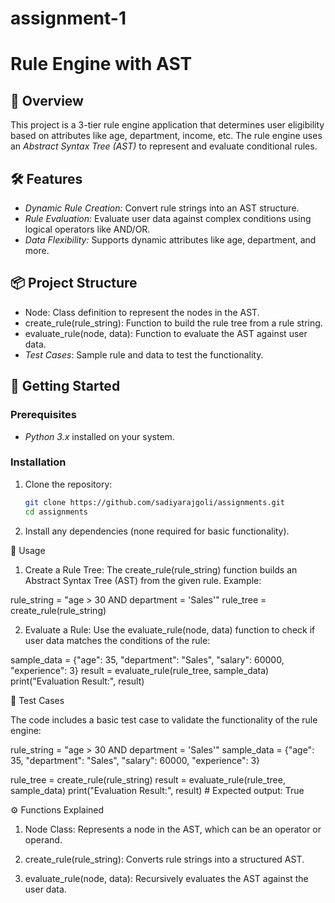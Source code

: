 # assignment-1
# Rule Engine with AST

## 📜 Overview
This project is a 3-tier rule engine application that determines user eligibility based on attributes like age, department, income, etc. The rule engine uses an *Abstract Syntax Tree (AST)* to represent and evaluate conditional rules.

## 🛠️ Features
- *Dynamic Rule Creation:* Convert rule strings into an AST structure.
- *Rule Evaluation:* Evaluate user data against complex conditions using logical operators like AND/OR.
- *Data Flexibility:* Supports dynamic attributes like age, department, and more.

## 📦 Project Structure
- Node: Class definition to represent the nodes in the AST.
- create_rule(rule_string): Function to build the rule tree from a rule string.
- evaluate_rule(node, data): Function to evaluate the AST against user data.
- *Test Cases*: Sample rule and data to test the functionality.

## 🚀 Getting Started

### Prerequisites
- *Python 3.x* installed on your system.

### Installation
1. Clone the repository:
   ```bash
   git clone https://github.com/sadiyarajgoli/assignments.git
   cd assignments

2. Install any dependencies (none required for basic functionality).



🔧 Usage

1. Create a Rule Tree: The create_rule(rule_string) function builds an Abstract Syntax Tree (AST) from the given rule. Example:

rule_string = "age > 30 AND department = 'Sales'"
rule_tree = create_rule(rule_string)


2. Evaluate a Rule: Use the evaluate_rule(node, data) function to check if user data matches the conditions of the rule:

sample_data = {"age": 35, "department": "Sales", "salary": 60000, "experience": 3}
result = evaluate_rule(rule_tree, sample_data)
print("Evaluation Result:", result)



🧪 Test Cases

The code includes a basic test case to validate the functionality of the rule engine:

rule_string = "age > 30 AND department = 'Sales'"
sample_data = {"age": 35, "department": "Sales", "salary": 60000, "experience": 3}

rule_tree = create_rule(rule_string)
result = evaluate_rule(rule_tree, sample_data)
print("Evaluation Result:", result)  # Expected output: True



⚙️ Functions Explained

1. Node Class: Represents a node in the AST, which can be an operator or operand.


2. create_rule(rule_string): Converts rule strings into a structured AST.


3. evaluate_rule(node, data): Recursively evaluates the AST against the user data.

